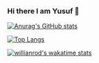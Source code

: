 ### Hi there I am Yusuf 👋


[![Anurag's GitHub stats](https://github-readme-stats.vercel.app/api?username=yusufyildiz41)](https://github.com/anuraghazra/github-readme-stats)

[![Top Langs](https://github-readme-stats.vercel.app/api/top-langs/?username=yusufyildiz41&layout=compact)](https://github.com/anuraghazra/github-readme-stats)

[![willianrod's wakatime stats](https://github-readme-stats.vercel.app/api/wakatime?username=yusufyildiz41)](https://github.com/anuraghazra/github-readme-stats)
